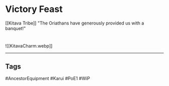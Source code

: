 # Victory Feast
[[Kitava Tribe]]
"The Oriathans have generously provided us with a banquet!"

#
![[KitavaCharm.webp]]

---
## Tags
#AncestorEquipment
#Karui
#PoE1 
#WiP 
